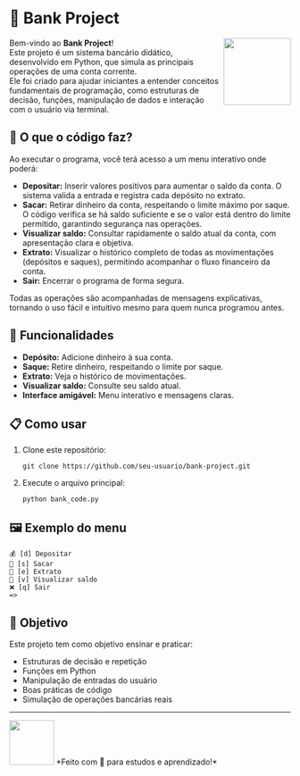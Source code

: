 # 💸 Bank Project

<img src="https://img.icons8.com/color/96/000000/bank.png" align="right" width="120"/>

Bem-vindo ao **Bank Project**!  
Este projeto é um sistema bancário didático, desenvolvido em Python, que simula as principais operações de uma conta corrente.  
Ele foi criado para ajudar iniciantes a entender conceitos fundamentais de programação, como estruturas de decisão, funções, manipulação de dados e interação com o usuário via terminal.

## 📝 O que o código faz?

Ao executar o programa, você terá acesso a um menu interativo onde poderá:

- **Depositar:** Inserir valores positivos para aumentar o saldo da conta. O sistema valida a entrada e registra cada depósito no extrato.
- **Sacar:** Retirar dinheiro da conta, respeitando o limite máximo por saque. O código verifica se há saldo suficiente e se o valor está dentro do limite permitido, garantindo segurança nas operações.
- **Visualizar saldo:** Consultar rapidamente o saldo atual da conta, com apresentação clara e objetiva.
- **Extrato:** Visualizar o histórico completo de todas as movimentações (depósitos e saques), permitindo acompanhar o fluxo financeiro da conta.
- **Sair:** Encerrar o programa de forma segura.

Todas as operações são acompanhadas de mensagens explicativas, tornando o uso fácil e intuitivo mesmo para quem nunca programou antes.

## 🚀 Funcionalidades

- **Depósito:** Adicione dinheiro à sua conta.
- **Saque:** Retire dinheiro, respeitando o limite por saque.
- **Extrato:** Veja o histórico de movimentações.
- **Visualizar saldo:** Consulte seu saldo atual.
- **Interface amigável:** Menu interativo e mensagens claras.

## 📋 Como usar

1. Clone este repositório:
   ```
   git clone https://github.com/seu-usuario/bank-project.git
   ```
2. Execute o arquivo principal:
   ```
   python bank_code.py
   ```

## 🖼️ Exemplo do menu

```
💰 [d] Depositar
💸 [s] Sacar
📄 [e] Extrato
👀 [v] Visualizar saldo
❌ [q] Sair
=> 
```

## 🎯 Objetivo

Este projeto tem como objetivo ensinar e praticar:
- Estruturas de decisão e repetição
- Funções em Python
- Manipulação de entradas do usuário
- Boas práticas de código
- Simulação de operações bancárias reais

---

<img src="https://img.icons8.com/color/96/000000/money.png" width="80"/>  
*Feito com 💙 para estudos e aprendizado!*


